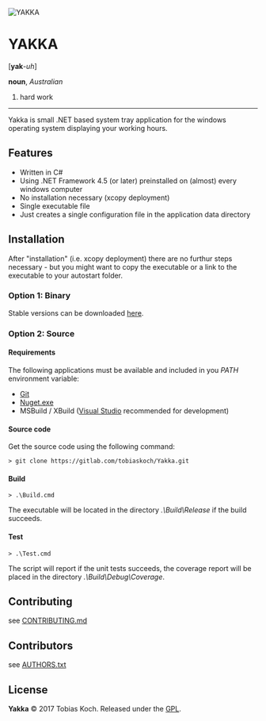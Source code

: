 ![YAKKA](https://gitlab.com/tobiaskoch/Yakka/raw/master/Media/Yakka-256.png)

# YAKKA

[**yak**-*uh*]

**noun**, *Australian*
1. hard work

---
Yakka is small .NET based system tray application for the windows operating system displaying your working hours.

## Features
* Written in C#
* Using .NET Framework 4.5 (or later) preinstalled on (almost) every windows computer
* No installation necessary (xcopy deployment)
* Single executable file
* Just creates a single configuration file in the application data directory

## Installation
After "installation" (i.e. xcopy deployment) there are no furthur steps necessary - but you might want to copy the executable or a link to the executable to your autostart folder.

### Option 1: Binary
Stable versions can be downloaded [here](https://gitlab.com/tobiaskoch/Yakka/pipelines?scope=tags).

### Option 2: Source
#### Requirements
The following applications must be available and included in you *PATH* environment variable:

* [Git](https://git-scm.com/)
* [Nuget.exe](https://www.nuget.org/)
* MSBuild / XBuild ([Visual Studio](https://www.visualstudio.com) recommended for development)

#### Source code
Get the source code using the following command:

    > git clone https://gitlab.com/tobiaskoch/Yakka.git

#### Build
    > .\Build.cmd

The executable will be located in the directory *.\Build\Release* if the build succeeds.

#### Test
    > .\Test.cmd

The script will report if the unit tests succeeds, the coverage report will be placed in the directory *.\Build\Debug\Coverage*.

## Contributing
see [CONTRIBUTING.md](https://gitlab.com/tobiaskoch/Yakka/blob/master/CONTRIBUTING.md)

## Contributors
see [AUTHORS.txt](https://gitlab.com/tobiaskoch/Yakka/blob/master/AUTHORS.txt)

## License
**Yakka** © 2017  Tobias Koch. Released under the [GPL](https://gitlab.com/tobiaskoch/Yakka/blob/master/LICENSE.md).